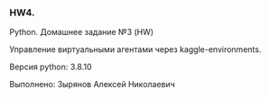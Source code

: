 ### HW4.

Python. Домашнее задание №3 (HW)

Управление виртуальными агентами через kaggle-environments.

Версия python: 3.8.10

Выполнено: Зырянов Алексей Николаевич
